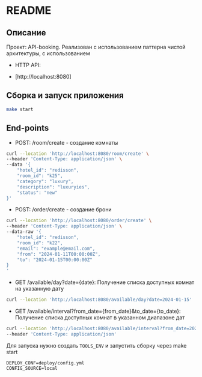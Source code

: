 # README
## Описание
Проект: API-booking. Реализован с использованием паттерна чистой архитектуры, с использованием 

* HTTP API:
- [http://localhost:8080]

## Сборка и запуск приложения
```bash
make start
```
## End-points
- POST: /room/create - создание комнаты
```sh
curl --location 'http://localhost:8080/room/create' \
--header 'Content-Type: application/json' \
--data '{
    "hotel_id": "redisson",
    "room_id": "k25",
    "category": "luxury",
    "description": "luxuryies",
    "status": "new"
}'
```
- POST: /order/create - создание брони
```sh
curl --location 'http://localhost:8080/order/create' \
--header 'Content-Type: application/json' \
--data-raw '{
    "hotel_id": "redisson",
    "room_id": "k22",
    "email": "example@email.com",
    "from": "2024-01-11T00:00:00Z",
    "to": "2024-01-15T00:00:00Z"
}
'
```
- GET /available/day?date={date}: Получение списка доступных комнат на указанную дату
```sh
curl --location 'http://localhost:8080/available/day?date=2024-01-15'
```
- GET /available/interval?from_date={from_date}&to_date={to_date}: Получение списка доступных комнат в указанном диапазоне дат
```sh
curl --location 'http://localhost:8080/available/interval?from_date=2024-04-20&to_date=2024-04-25' \
--header 'Content-Type: application/json'
```
Для запуска нужно создать `TOOLS_ENV` и запустить сборку через make start
```
DEPLOY_CONF=deploy/config.yml
CONFIG_SOURCE=local
```